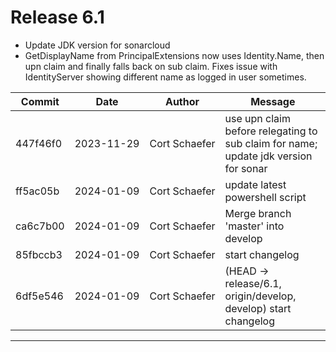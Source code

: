 # Release 6.1

* Update JDK version for sonarcloud
* GetDisplayName from PrincipalExtensions now uses Identity.Name, then upn claim and finally falls back on sub claim.  Fixes issue with IdentityServer showing different name as logged in user sometimes.

|Commit|Date|Author|Message|
|---|---|---|---|
| 447f46f0 | <span style="white-space:nowrap;">2023-11-29</span> | <span style="white-space:nowrap;">Cort Schaefer</span> |  use upn claim before relegating to sub claim for name; update jdk version for sonar
| ff5ac05b | <span style="white-space:nowrap;">2024-01-09</span> | <span style="white-space:nowrap;">Cort Schaefer</span> |  update latest powershell script
| ca6c7b00 | <span style="white-space:nowrap;">2024-01-09</span> | <span style="white-space:nowrap;">Cort Schaefer</span> |  Merge branch 'master' into develop
| 85fbccb3 | <span style="white-space:nowrap;">2024-01-09</span> | <span style="white-space:nowrap;">Cort Schaefer</span> |  start changelog
| 6df5e546 | <span style="white-space:nowrap;">2024-01-09</span> | <span style="white-space:nowrap;">Cort Schaefer</span> |  (HEAD -> release/6.1, origin/develop, develop) start changelog
****


